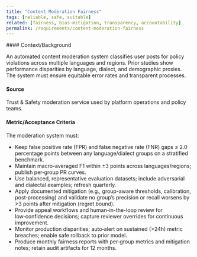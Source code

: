 ```yaml
---
title: "Content Moderation Fairness"
tags: [reliable, safe, suitable]
related: [fairness, bias-mitigation, transparency, accountability]
permalink: /requirements/content-moderation-fairness
---
```


<div class="quality-requirement" markdown="1">
#### Context/Background

An automated content moderation system classifies user posts for policy violations across multiple languages and regions. Prior studies show performance disparities by language, dialect, and demographic proxies. The system must ensure equitable error rates and transparent processes.

#### Source

Trust & Safety moderation service used by platform operations and policy teams.

#### Metric/Acceptance Criteria

The moderation system must:

* Keep false positive rate (FPR) and false negative rate (FNR) gaps ≤ 2.0 percentage points between any language/dialect groups on a stratified benchmark.
* Maintain macro-averaged F1 within ±3 points across languages/regions; publish per‑group PR curves.
* Use balanced, representative evaluation datasets; include adversarial and dialectal examples; refresh quarterly.
* Apply documented mitigation (e.g., group-aware thresholds, calibration, post‑processing) and validate no group’s precision or recall worsens by >3 points after mitigation (regret bound).
* Provide appeal workflows and human-in-the-loop review for low‑confidence decisions; capture reviewer overrides for continuous improvement.
* Monitor production disparities; auto‑alert on sustained (>24h) metric breaches; enable safe rollback to prior model.
* Produce monthly fairness reports with per‑group metrics and mitigation notes; retain audit artifacts for 12 months.

</div><br>

